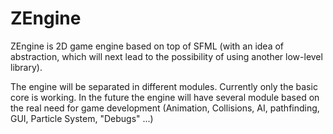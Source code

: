 # ZEngine

ZEngine is 2D game engine based on top of SFML (with an idea of abstraction, which will next lead to the possibility of using another low-level library).

The engine will be separated in different modules. Currently only the basic core is working.
In the future the engine will have several module based on the real need for game development (Animation, Collisions, AI, pathfinding, GUI, Particle System, "Debugs" ...)
